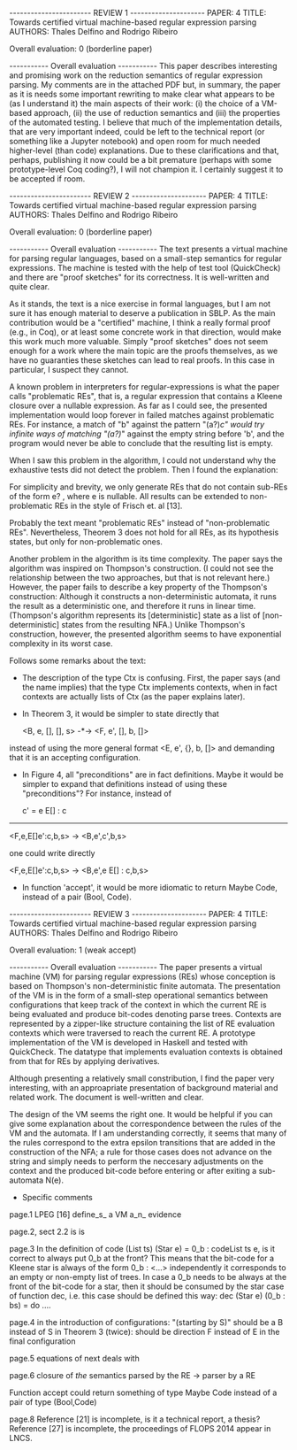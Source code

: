 ----------------------- REVIEW 1 ---------------------
PAPER: 4
TITLE: Towards certified virtual machine-based regular expression parsing
AUTHORS: Thales Delfino and Rodrigo Ribeiro

Overall evaluation: 0 (borderline paper)

----------- Overall evaluation -----------
This paper describes interesting and promising work on the reduction semantics of regular expression parsing.
My comments are in the attached PDF but, in summary, the paper as it is needs some important rewriting to
make clear what appears to be (as I understand it) the main aspects of their work:
(i) the choice of a VM-based approach,
(ii) the use of reduction semantics and
(iii) the properties of the automated testing.
I believe that much of the implementation details, that are very important indeed, could be left to the technical report
(or something like a Jupyter notebook) and open room for much needed higher-level (than code) explanations.
Due to these clarifications and that, perhaps, publishing it now could be a bit premature (perhaps with some prototype-level Coq coding?), I will not champion it. I certainly suggest it to be accepted if room.


----------------------- REVIEW 2 ---------------------
PAPER: 4
TITLE: Towards certified virtual machine-based regular expression parsing
AUTHORS: Thales Delfino and Rodrigo Ribeiro

Overall evaluation: 0 (borderline paper)

----------- Overall evaluation -----------
The text presents a virtual machine for parsing regular languages,
based on a small-step semantics for regular expressions. The machine
is tested with the help of test tool (QuickCheck) and there are "proof
sketches" for its correctness. It is well-written and quite clear.

As it stands, the text is a nice exercise in formal languages, but
I am not sure it has enough material to deserve a publication in SBLP.
As the main contribution would be a "certified" machine, I think a
really formal proof (e.g., in Coq), or at least some concrete work in
that direction, would make this work much more valuable. Simply "proof
sketches" does not seem enough for a work where the main topic are
the proofs themselves, as we have no guaranties these sketches can lead
to real proofs. In this case in particular, I suspect they cannot.

A known problem in interpreters for regular-expressions is what the
paper calls "problematic REs", that is, a regular expression that
contains a Kleene closure over a nullable expression. As far as I could
see, the presented implementation would loop forever in failed
matches against problematic REs. For instance, a match of "b" against
the pattern "(a?)*c" would try infinite ways of matching "(a?)*" against
the empty string before 'b', and the program would never be able to
conclude that the resulting list is empty.

When I saw this problem in the algorithm, I could not understand why the
exhaustive tests did not detect the problem. Then I found the explanation:

  For simplicity and brevity, we only generate REs that do not
  contain sub-REs of the form e? , where e is nullable. All results
  can be extended to non-problematic REs in the style of Frisch et.
  al [13].

Probably the text meant "problematic REs" instead of "non-problematic
REs".  Nevertheless, Theorem 3 does not hold for all REs, as its
hypothesis states, but only for non-problematic ones.

Another problem in the algorithm is its time complexity. The paper
says the algorithm was inspired on Thompson's construction. (I could
not see the relationship between the two approaches, but that is not
relevant here.) However, the paper fails to describe a key property of
the Thompson's construction: Although it constructs a non-deterministic
automata, it runs the result as a deterministic one, and therefore it
runs in linear time. (Thompson's algorithm represents its [deterministic]
state as a list of [non-deterministic] states from the resulting NFA.)
Unlike Thompson's construction, however, the presented algorithm seems
to have exponential complexity in its worst case.


Follows some remarks about the text:

* The description of the type Ctx is confusing. First, the paper
says (and the name implies) that the type Ctx implements contexts,
when in fact contexts are actually lists of Ctx (as the paper
explains later).

* In Theorem 3, it would be simpler to state directly that

  <B, e, [], [], s>  -*-> <F, e', [], b, []>

instead of using the more general format <E, e', {}, b, []> and demanding
that it is an accepting configuration.

* In Figure 4, all "preconditions" are in fact definitions. Maybe
it would be simpler to expand that definitions instead of using
these "preconditions"? For instance, instead of

   c' = e E[] : c
------------------------------
<F,e,E[]e':c,b,s> -> <B,e',c',b,s>

one could write directly

<F,e,E[]e':c,b,s> -> <B,e',e E[] : c,b,s>

* In function 'accept', it would be more idiomatic to return Maybe Code,
instead of a pair (Bool, Code).


----------------------- REVIEW 3 ---------------------
PAPER: 4
TITLE: Towards certified virtual machine-based regular expression parsing
AUTHORS: Thales Delfino and Rodrigo Ribeiro

Overall evaluation: 1 (weak accept)

----------- Overall evaluation -----------
The paper presents a virtual machine (VM) for parsing regular expressions (REs) whose conception is based on Thompson's non-deterministic finite automata. The presentation of the VM is in the form of a small-step operational semantics between configurations that keep track of the context in which the current RE is being evaluated and produce bit-codes denoting parse trees. Contexts are represented by a zipper-like structure containing the list of RE evaluation contexts which were traversed to reach the current RE. A prototype implementation of the VM is developed in Haskell and tested with QuickCheck. The datatype that implements evaluation contexts is obtained from that for REs by applying derivatives.

Although presenting a relatively small constribution, I find the paper very interesting, with an approapriate presentation of background material and related work. The document is well-written and clear.

The design of the VM seems the right one. It would be helpful if you can give some explanation about the correspondence between the rules of the VM and the automata. If I am understanding correctly, it seems that many of the rules correspond to the extra epsilon transitions that are added in the construction of the NFA; a rule for those cases does not advance on the string and simply needs to perform the neccesary adjustments on the context and the produced bit-code before entering or after exiting a sub-automata N(e).

- Specific comments

page.1
LPEG [16] define_s_ a VM
a_n_ evidence

page.2, sect 2.2
is is

page.3
In the definition of code (List ts) (Star e) = 0_b : codeList ts e, is it correct to always put 0_b at the front? This means that the bit-code for a Kleene star is always of the form 0_b : <...> independently it corresponds to an empty or non-empty list of trees. In case a 0_b needs to be always at the front of the bit-code for a star, then it should be consumed by the star case of function dec, i.e. this case should be defined this way:
dec (Star e) (0_b : bs) = do ....

page.4
in the introduction of configurations: "(starting by S)" should be a B instead of S
in Theorem 3 (twice): should be direction F instead of E in the final configuration

page.5
equations of next deal*s* with

page.6
closure of _the_ semantics
parsed by the RE -> parser by a RE

Function accept could return something of type Maybe Code instead of a pair of type (Bool,Code)

page.8
Reference [21] is incomplete, is it a technical report, a thesis?
Reference [27] is incomplete, the proceedings of FLOPS 2014 appear in LNCS.